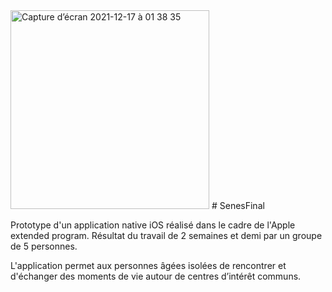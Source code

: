 
<img width="318" alt="Capture d’écran 2021-12-17 à 01 38 35" src="https://user-images.githubusercontent.com/89660024/146469538-89e4608c-388d-4f9d-b1e7-bb8e21cd9c4d.png">
# SenesFinal

Prototype d'un application native iOS réalisé dans le cadre de l'Apple extended program. Résultat du travail de 2 semaines et demi par un groupe de 5 personnes.

L'application permet aux personnes âgées isolées de rencontrer et d'échanger des moments de vie autour de centres d’intérêt communs.
